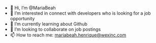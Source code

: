 - 👋 Hi, I’m @MariaBeah
- 👀 I’m interested in connect with developers who is looking for a job opportunity
- 🌱 I’m currently learning about Github
- 💞️ I’m looking to collaborate on job postings
- 📫 How to reach me: mariabeah.henrique@wexinc.com

<!---
MariaBeah/MariaBeah is a ✨ special ✨ repository because its `README.md` (this file) appears on your GitHub profile.
You can click the Preview link to take a look at your changes.
--->
